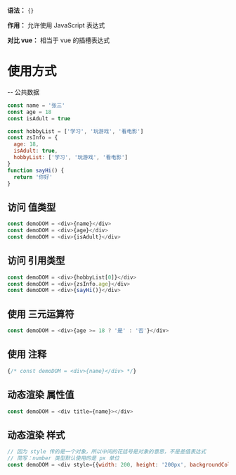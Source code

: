 **语法：** `{}`

**作用：** 允许使用 JavaScript 表达式

**对比 vue：** 相当于 vue 的插槽表达式

# 使用方式
  -- 公共数据
  ```js
  const name = '张三'
  const age = 18
  const isAdult = true

  const hobbyList = ['学习', '玩游戏', '看电影']
  const zsInfo = {
    age: 18,
    isAdult: true,
    hobbyList: ['学习', '玩游戏', '看电影']
  }
  function sayHi() {
    return '你好'
  }
  ```

  ## 访问 值类型
  ```js
  const demoDOM = <div>{name}</div>
  const demoDOM = <div>{age}</div>
  const demoDOM = <div>{isAdult}</div>
  ```

  ## 访问 引用类型
  ```js
  const demoDOM = <div>{hobbyList[0]}</div>
  const demoDOM = <div>{zsInfo.age}</div>
  const demoDOM = <div>{sayHi()}</div>
  ```

  ## 使用 三元运算符
  ```js
  const demoDOM = <div>{age >= 18 ? '是' : '否'}</div>
  ```

  ## 使用 注释
  ```js
  {/* const demoDOM = <div>{name}</div> */}
  ```

  ## 动态渲染 属性值
  ```js
  const demoDOM = <div title={name}></div>
  ```

  ## 动态渲染 样式
  ```js
  // 因为 style 传的是一个对象，所以中间的花括号是对象的意思，不是差值表达式
  // 简写：number 类型默认使用的是 px 单位
  const demoDOM = <div style={{width: 200, height: '200px', backgroundColor: 'pink'}}></div>
  ```